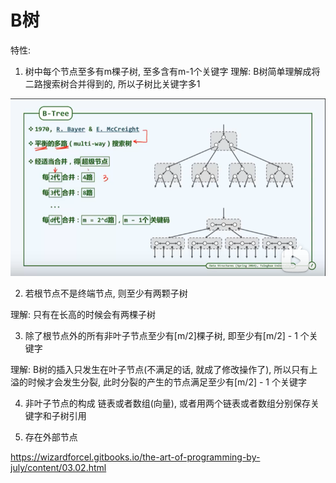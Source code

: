 # B树

特性:
1. 树中每个节点至多有m棵子树, 至多含有m-1个关键字
理解:
B树简单理解成将二路搜索树合并得到的, 所以子树比关键字多1

![](b树总结-imgs/20210429003251.png)

2. 若根节点不是终端节点, 则至少有两颗子树

理解: 
只有在长高的时候会有两棵子树

3. 除了根节点外的所有非叶子节点至少有[m/2]棵子树, 即至少有[m/2] - 1 个关键字


理解: B树的插入只发生在叶子节点(不满足的话, 就成了修改操作了), 所以只有上溢的时候才会发生分裂, 此时分裂的产生的节点满足至少有[m/2] - 1 个关键字

4. 非叶子节点的构成 链表或者数组(向量), 或者用两个链表或者数组分别保存关键字和子树引用

5. 存在外部节点


https://wizardforcel.gitbooks.io/the-art-of-programming-by-july/content/03.02.html